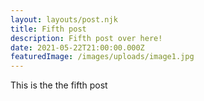 ```yaml
---
layout: layouts/post.njk
title: Fifth post
description: Fifth post over here!
date: 2021-05-22T21:00:00.000Z
featuredImage: /images/uploads/image1.jpg
---
```

This is the the fifth post